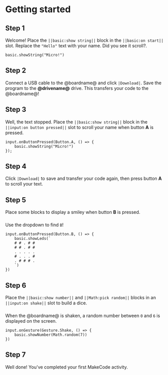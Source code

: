# Getting started

## Step 1

Welcome! Place the ``||basic:show string||`` block in the ``||basic:on start||`` slot. Replace the ``"Hello"`` text with your name. Did you see it scroll?.

```blocks
basic.showString("Micro!")
```

## Step 2

Connect a USB cable to the @boardname@ and click ``|Download|``. Save the program to the **@drivename@** drive. This transfers your code to the @boardname@!

## Step 3

Well, the text stopped. Place the ``||basic:show string||`` block in the ``||input:on button pressed||`` slot to scroll your name when button **A** is pressed.

```block
input.onButtonPressed(Button.A, () => {
    basic.showString("Micro!")
});
```

## Step 4

Click ``|Download|`` to save and transfer your code again, then press button **A** to scroll your text.

## Step 5

Place some blocks to display a smiley when button **B** is pressed.

###   

Use the dropdown to find ``B``!

```block
input.onButtonPressed(Button.B, () => {
    basic.showLeds(`
    # # . # #
    # # . # #
    . . . . .
    # . . . #
    . # # # .
    `)
})
```

## Step 6

Place the ``||basic:show number||`` and ``||Math:pick random||`` blocks
in an ``||input:on shake||`` slot to build a dice.

###   

When the @boardname@ is shaken, a random number between ``0`` and ``6`` is displayed
on the screen.

```block
input.onGesture(Gesture.Shake, () => {
    basic.showNumber(Math.random(7))
})
```

## Step 7

Well done! You've completed your first MakeCode activity.